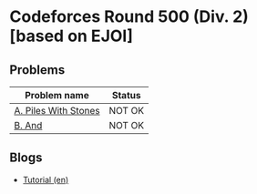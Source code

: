 # Codeforces Round 500 (Div. 2) [based on EJOI]

## Problems

|Problem name|Status|
|------------|---------|
| [A. Piles With Stones](problems/A._Piles_With_Stones.md)|NOT OK|
| [B. And](problems/B._And.md)|NOT OK|
## Blogs

- [Tutorial (en)](blogs/Tutorial_(en).md)
